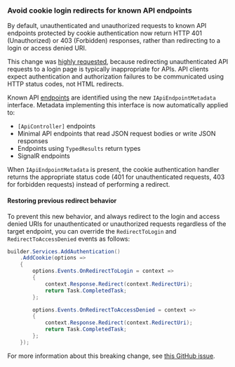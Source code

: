 ### Avoid cookie login redirects for known API endpoints

By default, unauthenticated and unauthorized requests to known API endpoints protected by cookie authentication now return HTTP 401 (Unauthorized) or 403 (Forbidden) responses, rather than redirecting to a login or access denied URI.

This change was [highly requested](https://github.com/dotnet/aspnetcore/issues/9039), because redirecting unauthenticated API requests to a login page is typically inappropriate for APIs. API clients expect authentication and authorization failures to be communicated using HTTP status codes, not HTML redirects.

Known API [endpoints](https://learn.microsoft.com/aspnet/core/fundamentals/routing) are identified using the new `IApiEndpointMetadata` interface. Metadata implementing this interface is now automatically applied to:

- `[ApiController]` endpoints
- Minimal API endpoints that read JSON request bodies or write JSON responses
- Endpoints using `TypedResults` return types
- SignalR endpoints

When `IApiEndpointMetadata` is present, the cookie authentication handler returns the appropriate status code (401 for unauthenticated requests, 403 for forbidden requests) instead of performing a redirect.

#### Restoring previous redirect behavior

To prevent this new behavior, and always redirect to the login and access denied URIs for unauthenticated or unauthorized requests regardless of the target endpoint, you can override the `RedirectToLogin` and `RedirectToAccessDenied` events as follows:

```csharp
builder.Services.AddAuthentication()
    .AddCookie(options =>
    {
        options.Events.OnRedirectToLogin = context =>
        {
            context.Response.Redirect(context.RedirectUri);
            return Task.CompletedTask;
        };

        options.Events.OnRedirectToAccessDenied = context =>
        {
            context.Response.Redirect(context.RedirectUri);
            return Task.CompletedTask;
        };
    });
```

For more information about this breaking change, see [this GitHub issue](https://github.com/aspnet/Announcements/issues/525).
